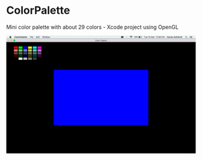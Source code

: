 # ColorPalette
Mini color palette with about 29 colors - Xcode project using OpenGL

![alt text](https://github.com/nandukalidindi/ColorPalette/blob/master/Colopalette.png "Keep coloring!")
